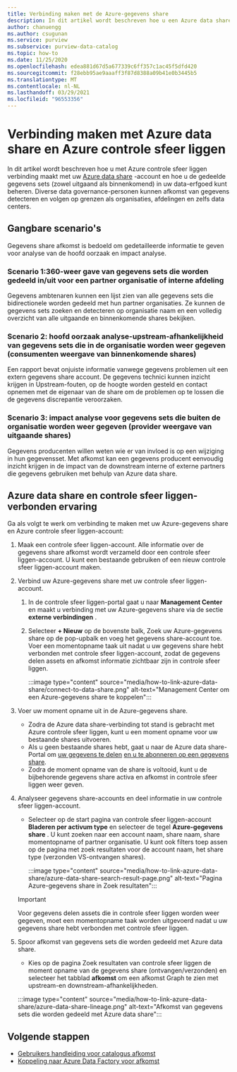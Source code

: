 ```yaml
---
title: Verbinding maken met de Azure-gegevens share
description: In dit artikel wordt beschreven hoe u een Azure data share-account verbindt met Azure controle sfeer liggen om assets te zoeken en gegevens afkomst bij te houden.
author: chanuengg
ms.author: csugunan
ms.service: purview
ms.subservice: purview-data-catalog
ms.topic: how-to
ms.date: 11/25/2020
ms.openlocfilehash: edea881d67d5a677339c6ff357c1ac45f5dfd420
ms.sourcegitcommit: f28ebb95ae9aaaff3f87d8388a09b41e0b3445b5
ms.translationtype: MT
ms.contentlocale: nl-NL
ms.lasthandoff: 03/29/2021
ms.locfileid: "96553356"
---
```

# <a name="how-to-connect-azure-data-share-and-azure-purview"></a>Verbinding maken met Azure data share en Azure controle sfeer liggen

In dit artikel wordt beschreven hoe u met Azure controle sfeer liggen verbinding maakt met uw [Azure data share](../data-share/overview.md) -account en hoe u de gedeelde gegevens sets (zowel uitgaand als binnenkomend) in uw data-erfgoed kunt beheren. Diverse data governance-personen kunnen afkomst van gegevens detecteren en volgen op grenzen als organisaties, afdelingen en zelfs data centers.

## <a name="common-scenarios"></a>Gangbare scenario's

Gegevens share afkomst is bedoeld om gedetailleerde informatie te geven voor analyse van de hoofd oorzaak en impact analyse.

### <a name="scenario-1-360-view-of-datasets-shared-inout-for-a-partner-organization-or-internal-department"></a>Scenario 1:360-weer gave van gegevens sets die worden gedeeld in/uit voor een partner organisatie of interne afdeling

Gegevens ambtenaren kunnen een lijst zien van alle gegevens sets die bidirectionele worden gedeeld met hun partner organisaties. Ze kunnen de gegevens sets zoeken en detecteren op organisatie naam en een volledig overzicht van alle uitgaande en binnenkomende shares bekijken.

### <a name="scenario-2-root-cause-analysis---upstream-dependency-on-datasets-coming-into-organization-consumer-view-of-incoming-shares"></a>Scenario 2: hoofd oorzaak analyse-upstream-afhankelijkheid van gegevens sets die in de organisatie worden weer gegeven (consumenten weergave van binnenkomende shares)

Een rapport bevat onjuiste informatie vanwege gegevens problemen uit een extern gegevens share account. De gegevens technici kunnen inzicht krijgen in Upstream-fouten, op de hoogte worden gesteld en contact opnemen met de eigenaar van de share om de problemen op te lossen die de gegevens discrepantie veroorzaken.

### <a name="scenario-3-impact-analysis-on-datasets-going-outside-organization-provider-view-of-outgoing-shares"></a>Scenario 3: impact analyse voor gegevens sets die buiten de organisatie worden weer gegeven (provider weergave van uitgaande shares)

Gegevens producenten willen weten wie er van invloed is op een wijziging in hun gegevensset. Met afkomst kan een gegevens producent eenvoudig inzicht krijgen in de impact van de downstream interne of externe partners die gegevens gebruiken met behulp van Azure data share.

## <a name="azure-data-share-and-purview-connected-experience"></a>Azure data share en controle sfeer liggen-verbonden ervaring

Ga als volgt te werk om verbinding te maken met uw Azure-gegevens share en Azure controle sfeer liggen-account:

1. Maak een controle sfeer liggen-account. Alle informatie over de gegevens share afkomst wordt verzameld door een controle sfeer liggen-account. U kunt een bestaande gebruiken of een nieuw controle sfeer liggen-account maken.

1. Verbind uw Azure-gegevens share met uw controle sfeer liggen-account.

    1. In de controle sfeer liggen-portal gaat u naar **Management Center** en maakt u verbinding met uw Azure-gegevens share via de sectie **externe verbindingen** .
    1. Selecteer **+ Nieuw** op de bovenste balk, Zoek uw Azure-gegevens share op de pop-upbalk en voeg het gegevens share-account toe. Voer een momentopname taak uit nadat u uw gegevens share hebt verbonden met controle sfeer liggen-account, zodat de gegevens delen assets en afkomst informatie zichtbaar zijn in controle sfeer liggen.

       :::image type="content" source="media/how-to-link-azure-data-share/connect-to-data-share.png" alt-text="Management Center om een Azure-gegevens share te koppelen":::

1. Voer uw moment opname uit in de Azure-gegevens share.

    - Zodra de Azure data share-verbinding tot stand is gebracht met Azure controle sfeer liggen, kunt u een moment opname voor uw bestaande shares uitvoeren. 
    - Als u geen bestaande shares hebt, gaat u naar de Azure data share-Portal om [uw gegevens te delen](../data-share/share-your-data.md) [en u te abonneren op een gegevens share](../data-share/subscribe-to-data-share.md).
    - Zodra de moment opname van de share is voltooid, kunt u de bijbehorende gegevens share activa en afkomst in controle sfeer liggen weer geven.

1. Analyseer gegevens share-accounts en deel informatie in uw controle sfeer liggen-account.

    - Selecteer op de start pagina van controle sfeer liggen-account **Bladeren per activum type** en selecteer de tegel **Azure-gegevens share** . U kunt zoeken naar een account naam, share naam, share momentopname of partner organisatie. U kunt ook filters toep assen op de pagina met zoek resultaten voor de account naam, het share type (verzonden VS-ontvangen shares).

       :::image type="content" source="media/how-to-link-azure-data-share/azure-data-share-search-result-page.png" alt-text="Pagina Azure-gegevens share in Zoek resultaten":::

    >[!Important]
    >Voor gegevens delen assets die in controle sfeer liggen worden weer gegeven, moet een momentopname taak worden uitgevoerd nadat u uw gegevens share hebt verbonden met controle sfeer liggen.

1. Spoor afkomst van gegevens sets die worden gedeeld met Azure data share.

    - Kies op de pagina Zoek resultaten van controle sfeer liggen de moment opname van de gegevens share (ontvangen/verzonden) en selecteer het tabblad **afkomst** om een afkomst Graph te zien met upstream-en downstream-afhankelijkheden.

    :::image type="content" source="media/how-to-link-azure-data-share/azure-data-share-lineage.png" alt-text="Afkomst van gegevens sets die worden gedeeld met Azure data share":::

## <a name="next-steps"></a>Volgende stappen

- [Gebruikers handleiding voor catalogus afkomst](catalog-lineage-user-guide.md)
- [Koppeling naar Azure Data Factory voor afkomst](how-to-link-azure-data-factory.md)
